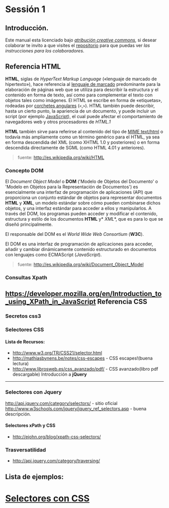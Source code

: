 Sessión 1
==========================================================================================

Introducción.
------------------------------------------------------------------------------------------
Este manual esta licenciado bajo [_atribución creative commons_](http://creativecommons.org/licenses/by/2.5/mx/), si desear colaborar te invito a que visites el [repositorio](https://github.com/mundoSICA/tutorial_hispano_jQuery) para que puedas ver _las instrucciones para los colaboradores_.


Referencia **HTML**
------------------------------------------------------------------------------------------

**HTML**, siglas de _HyperText Markup Language_ («lenguaje de marcado de hipertexto»), hace referencia al [lenguaje de marcado](http://es.wikipedia.org/wiki/Lenguaje_de_marcado) predominante para la elaboración de páginas web que se utiliza para describir la estructura y el contenido en forma de texto, así como para complementar el texto con objetos tales como imágenes. El HTML se escribe en forma de «etiquetas», rodeadas por [corchetes angulares](http://es.wikipedia.org/wiki/Par%C3%A9ntesis) (`<`,`>`). HTML también puede describir, hasta un cierto punto, la apariencia de un documento, y puede incluir un script (por ejemplo [JavaScript](http://es.wikipedia.org/wiki/JavaScript)), el cual puede afectar el comportamiento de navegadores web y otros procesadores de _HTML.1_

**HTML** también sirve para referirse al contenido del tipo de [MIME text/html](http://es.wikipedia.org/wiki/Multipurpose_Internet_Mail_Extensions) o todavía más ampliamente como un término genérico para el HTML, ya sea en forma descendida del XML (como XHTML 1.0 y posteriores) o en forma descendida directamente de SGML (como HTML 4.01 y anteriores).


> fuente: <http://es.wikipedia.org/wiki/HTML>

### Concepto **DOM**

El _Document Object Model_ o **DOM** ('Modelo de Objetos del Documento' o 'Modelo en Objetos para la Representación de Documentos') es esencialmente una interfaz de programación de aplicaciones (API) que proporciona un conjunto estándar de objetos para representar documentos **HTML** y **XML**, un modelo estándar sobre cómo pueden combinarse dichos objetos, y una interfaz estándar para acceder a ellos y manipularlos. A través del DOM, los programas pueden acceder y modificar el contenido, estructura y estilo de los documentos **HTML** y* *XML**, que es para lo que se diseñó principalmente.

El responsable del DOM es el _World Wide Web Consortium_ (**W3C**).

El DOM es una interfaz de programación de aplicaciones para acceder, añadir y cambiar dinámicamente contenido estructurado en documentos con lenguajes como ECMAScript (_JavaScript_).

> fuente: <http://es.wikipedia.org/wiki/Document_Object_Model>

### Consultas Xpath

<https://developer.mozilla.org/en/Introduction_to_using_XPath_in_JavaScript>
Referencia **CSS**
------------------------------------------------------------------------------------------

### Secretos css3

### Selectores CSS

#### Lista de Recursos:
 - <http://www.w3.org/TR/CSS21/selector.html>
 - <http://mathiasbynens.be/notes/css-escapes> - CSS escapes!(buena lectura)
 - <http://www.librosweb.es/css_avanzado/pdf/> - CSS avanzado(libro pdf descargable)
Introducción a **jQuery**
------------------------------------------------------------------------------------------

### Selectores con Jquery
<http://api.jquery.com/category/selectors/> - sitio oficial
<http://www.w3schools.com/jquery/jquery_ref_selectors.asp> - buena descripción.

#### Selectores xPath y CSS

 - <http://ejohn.org/blog/xpath-css-selectors/>
 
### Trasversatilidad
 - http://api.jquery.com/category/traversing/


Lista de ejemplos:
------------------------------------------------------------------------------------------

 # [Selectores con **CSS**](ejemplos/selector_css.html)
